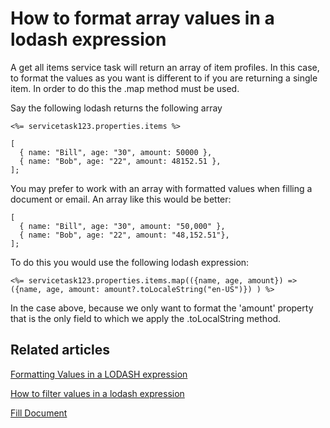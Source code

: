 # How to format array values in a lodash expression

A get all items service task will return an array of item profiles. In this case, to format the values as you want is different to if you are returning a single item. In order to do this the .map method must be used.

Say the following lodash returns the following array

`<%= servicetask123.properties.items %> `

```JS
[
  { name: "Bill", age: "30", amount: 50000 },
  { name: "Bob", age: "22", amount: 48152.51 },
];
```

You may prefer to work with an array with formatted values when filling a document or email. An array like this would be better:

```JS
[
  { name: "Bill", age: "30", amount: "50,000" },
  { name: "Bob", age: "22", amount: "48,152.51"},
];
```


To do this you would use the following lodash expression:  

`<%= servicetask123.properties.items.map(({name, age, amount}) => ({name, age, amount: amount?.toLocaleString("en-US")}) ) %> `   

In the case above, because we only want to format the 'amount' property that is the only field to which we apply the .toLocalString method.

## Related articles

[Formatting Values in a LODASH expression](../formatting-values-in-a-lodash-expression/formatting-values-in-a-lodash-expression.md)

[How to filter values in a lodash expression](../how-to-filter-values-in-a-lodash-expression/how-to-filter-values-in-a-lodash-expression.md)

[Fill Document](../fill-document/fill-document.md)